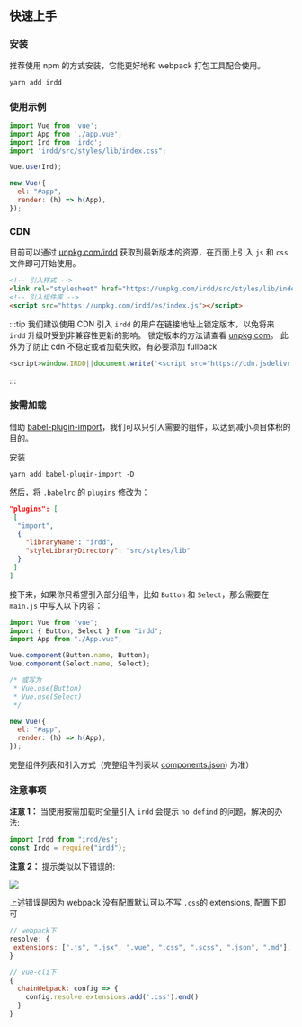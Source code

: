 ## 快速上手

### 安装

推荐使用 npm 的方式安装，它能更好地和 webpack 打包工具配合使用。

```nginx
yarn add irdd
```

### 使用示例

```js
import Vue from 'vue';
import App from './app.vue';
import Ird from 'irdd';
import 'irdd/src/styles/lib/index.css";

Vue.use(Ird);

new Vue({
  el: "#app",
  render: (h) => h(App),
});
```

### CDN

目前可以通过 [unpkg.com/irdd](https://unpkg.com/irdd/) 获取到最新版本的资源，在页面上引入 `js` 和 `css` 文件即可开始使用。

```html
<!-- 引入样式 -->
<link rel="stylesheet" href="https://unpkg.com/irdd/src/styles/lib/index.css" />
<!-- 引入组件库 -->
<script src="https://unpkg.com/irdd/es/index.js"></script>
```

:::tip
我们建议使用 CDN 引入 `irdd` 的用户在链接地址上锁定版本，以免将来 `irdd` 升级时受到非兼容性更新的影响。
锁定版本的方法请查看 [unpkg.com](https://unpkg.com/)。
此外为了防止 cdn 不稳定或者加载失败，有必要添加 fullback

```js
<script>window.IRDD||document.write('<script src="https://cdn.jsdelivr.net/gh/hzfvictory/ird-design@1.0.0-rc.10/lib/ird-design.common.js"><\/script>')</script>
```

:::

### 按需加载

借助 [babel-plugin-import](https://github.com/ant-design/babel-plugin-import)，我们可以只引入需要的组件，以达到减小项目体积的目的。

安装

```nginx
yarn add babel-plugin-import -D
```

然后，将 `.babelrc` 的 `plugins` 修改为：

```json
"plugins": [
 [
  "import",
  {
    "libraryName": "irdd",
    "styleLibraryDirectory": "src/styles/lib"
  }
 ]
]
```

接下来，如果你只希望引入部分组件，比如 `Button` 和 `Select`，那么需要在 `main.js` 中写入以下内容：

```javascript
import Vue from "vue";
import { Button, Select } from "irdd";
import App from "./App.vue";

Vue.component(Button.name, Button);
Vue.component(Select.name, Select);

/* 或写为
 * Vue.use(Button)
 * Vue.use(Select)
 */

new Vue({
  el: "#app",
  render: (h) => h(App),
});
```

完整组件列表和引入方式（完整组件列表以 [components.json](https://github.com/hzfvictory/ird-design/blob/master/components.json)) 为准）

### 注意事项

**注意 1：** 当使用按需加载时全量引入 `irdd` 会提示 `no defind` 的问题，解决的办法:

```js
import Irdd from "irdd/es";
const Irdd = require("irdd");
```

**注意 2：** 提示类似以下错误的:

![](https://tva1.sinaimg.cn/large/008i3skNly1gurubwhk7nj60su09yjss02.jpg)

上述错误是因为 webpack 没有配置默认可以不写 `.css`的 extensions, 配置下即可

```js
// webpack下
resolve: {
 extensions: [".js", ".jsx", ".vue", ".css", ".scss", ".json", ".md"],
}

// vue-cli下
{
  chainWebpack: config => {
    config.resolve.extensions.add('.css').end()
  }
}
```
